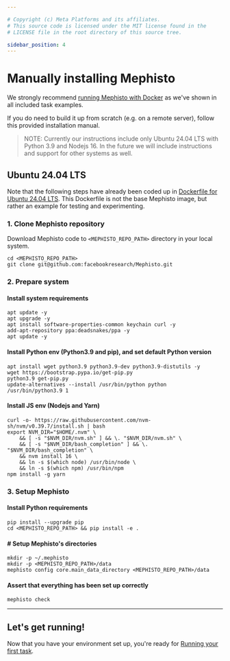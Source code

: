 ```yaml
---

# Copyright (c) Meta Platforms and its affiliates.
# This source code is licensed under the MIT license found in the
# LICENSE file in the root directory of this source tree.

sidebar_position: 4
---
```


# Manually installing Mephisto

We strongly recommend [running Mephisto with Docker](/docs/guides/how_to_use/efficiency_organization/docker/) as we've shown in all included task examples.

If you do need to build it up from scratch (e.g. on a remote server),
follow this provided installation manual.

> NOTE: Currently our instructions include only Ubuntu 24.04 LTS with Python 3.9 and Nodejs 16.
> In the future we will include instructions and support for other systems as well.

## Ubuntu 24.04 LTS

Note that the following steps have already been coded up in
[Dockerfile for Ubuntu 24.04 LTS](https://github.com/facebookresearch/Mephisto/blob/main/docker/dockerfiles/Dockerfile.ubuntu-24.04).
This Dockerfile is not the base Mephisto image,
but rather an example for testing and experimenting.

### 1. Clone Mephisto repository

Download Mephisto code to `<MEPHISTO_REPO_PATH>` directory in your local system.

```shell
cd <MEPHISTO_REPO_PATH>
git clone git@github.com:facebookresearch/Mephisto.git
```


### 2. Prepare system

#### Install system requirements

```shell
apt update -y
apt upgrade -y
apt install software-properties-common keychain curl -y
add-apt-repository ppa:deadsnakes/ppa -y
apt update -y
```

#### Install Python env (Python3.9 and pip), and set default Python version

```shell
apt install wget python3.9 python3.9-dev python3.9-distutils -y
wget https://bootstrap.pypa.io/get-pip.py
python3.9 get-pip.py
update-alternatives --install /usr/bin/python python /usr/bin/python3.9 1
```

#### Install JS env (Nodejs and Yarn)

```shell
curl -o- https://raw.githubusercontent.com/nvm-sh/nvm/v0.39.7/install.sh | bash
export NVM_DIR="$HOME/.nvm" \
    && [ -s "$NVM_DIR/nvm.sh" ] && \. "$NVM_DIR/nvm.sh" \
    && [ -s "$NVM_DIR/bash_completion" ] && \. "$NVM_DIR/bash_completion" \
    && nvm install 16 \
    && ln -s $(which node) /usr/bin/node \
    && ln -s $(which npm) /usr/bin/npm
npm install -g yarn
```


### 3. Setup Mephisto

#### Install Python requirements

```shell
pip install --upgrade pip
cd <MEPHISTO_REPO_PATH> && pip install -e .
```

#### # Setup Mephisto's directories

```shell
mkdir -p ~/.mephisto
mkdir -p <MEPHISTO_REPO_PATH>/data
mephisto config core.main_data_directory <MEPHISTO_REPO_PATH>/data
```

#### Assert that everything has been set up correctly

```shell
mephisto check
```

---

## Let's get running!

Now that you have your environment set up, you're ready for
[Running your first task](/docs/guides/tutorials/first_task/).
